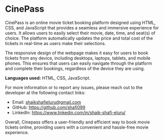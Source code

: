 # CinePass

CinePass is an online movie ticket booking platform designed using HTML, CSS, and JavaScript that provides a seamless and immersive experience for users. It allows users to easily select their movie, date, time, and seat(s) of choice. The platform automatically updates the price and total cost of the tickets in real-time as users make their selections.

The responsive design of the webpage makes it easy for users to book tickets from any device, including desktops, laptops, tablets, and mobile phones. This ensures that users can easily navigate through the platform and complete their bookings, regardless of the device they are using.

**Languages used:** HTML, CSS, JavaScript.

For more information or to report any issues, please reach out to the developer at the following contact links:

- Email: shaikshafieluru@gmail.com
- GitHub: https://github.com/shafi099
- LinkedIn: https://www.linkedin.com/in/shaik-shafi-eluru/

Overall, Cinepass offers a user-friendly and efficient way to book movie tickets online, providing users with a convenient and hassle-free movie experience.
